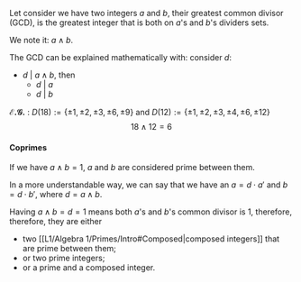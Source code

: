 Let consider we have two integers $a$ and $b$, their greatest common divisor (GCD), is the greatest integer that is both on $a$'s and $b$'s dividers sets. 

We note it: $a \land b$. 

The GCD can be explained mathematically with: consider $d$:
- $d\ |\ a \land b$, then
	- $d\ |\ a$
	- $d\ |\ b$


__$\mathscr{E.G.}$__ : $D(18) := \{\pm 1,\pm 2,\pm 3,\pm 6,\pm 9\}$ and $D(12) := \{\pm 1,\pm 2,\pm 3,\pm 4,\pm 6,\pm 12\}$ $$18 \land 12 = 6$$

#### Coprimes
If we have $a \land b = 1$, $a$ and $b$ are considered prime between them. 

In a more understandable way, we can say that we have an $a = d\cdot a'$ and $b = d \cdot b'$, where $d = a \land b$.

Having $a \land b = d = 1$ means both $a$'s and $b$'s common divisor is 1, therefore, therefore, they are either 
- two [[L1/Algebra 1/Primes/Intro#Composed|composed integers]] that are prime between them;
- or two prime integers;
- or a prime and a composed integer.